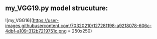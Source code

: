 ## my_VGG19.py model strucuture:
![my_VGG16](https://user-images.githubusercontent.com/70320210/127281198-a9218078-606c-4dbf-a109-312b7219751c.png = 250x250)

